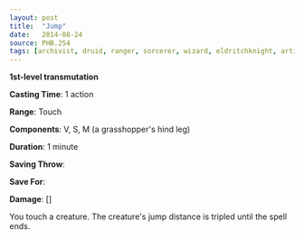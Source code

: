 ```yaml
---
layout: post
title:  "Jump"
date:   2014-08-24
source: PHB.254
tags: [archivist, druid, ranger, sorcerer, wizard, eldritchknight, artificer, level1, transmutation]
---
```


**1st-level transmutation**

**Casting Time**: 1 action

**Range**: Touch

**Components**: V, S, M (a grasshopper's hind leg)

**Duration**: 1 minute

**Saving Throw**:

**Save For**:

**Damage**: []

You touch a creature. The creature's jump distance is tripled until the spell ends.